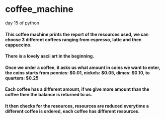 # coffee_machine
day 15 of python
#### This coffee machine prints the report of the resources used, we can choose 3 different coffees ranging from espresso, latte and then cappuccino.
#### There is a lovely ascii art in the beginning. 
#### Once we order a coffee, it asks us what amount in coins we want to enter, the coins starts from pennies: $0.01, nickels: $0.05, dimes: $0.10, to quarters: $0.25
#### Each coffee has a different amount, if we give more amount than the coffee then the balance is returned to us.
#### It then checks for the resources, resources are reduced everytime a different coffee is ordered, each coffee has different resources.
